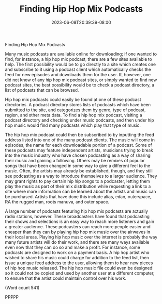 ﻿---
title: "Finding Hip Hop Mix Podcasts"
date: 2023-06-08T20:39:39-08:00
description: "Podcasting Tips for Web Success"
featured_image: "/images/Podcasting.jpg"
tags: ["Podcasting"]
---

Finding Hip Hop Mix Podcasts 

Many music podcasts are available online for
downloading; if one wanted to find, for instance, a hip
hop mix podcast, there are a few sites available to help.
The first possibility would be to go directly to a site
which creates one and subscribe to it using a podcast
client which automatically checks the feed for new
episodes and downloads them for the user. If, however,
one did not know of any hip hop mix podcast sites, or
simply wanted to find new podcast sites, the best
possibility would be to check a podcast directory, a list
of podcasts that can be browsed. 

Hip hop mix podcasts could easily be found at one of
these podcast directories. A podcast directory stores
lists of podcasts which have been submitted to the site,
and categorizes them by genre, type of podcast, region,
and other meta data. To find a hip hop mix podcast,
visiting a podcast directory and checking under music
podcasts, and then under hip hop music would find
many podcasts which play that type of music. 

The hip hop mix podcast could then be subscribed to by
inputting the feed address listed into one of the many
podcast clients. The music will come in episodes, the
name for each downloadable portion of a podcast. Some
of these podcasts may feature independent artists,
musicians trying to break into the music industry who
have chosen podcasting as a way of sharing their music
and gaining a following. Others may be remixes of
popular songs that have been changed in some way to
give a different feel to the music. Often, the artists may
already be established, though, and they still see
podcasting as a way to introduce themselves to a larger
audience. They may grant rights to pay certain hip hip
songs to a podcaster, letting them play the music as part
of their mix distribution while requesting a link to a site
where more information can be learned about the artists
and music can be purchased. Artists that have done this
include alias, edan, outerspace, RA the rugged man,
roots manuva, and outer space.

A large number of podcasts featuring hip hop mix
podcasts are actually radio stations, however. These
broadcasters have found that podcasting their shows
and selections is an easy way to reach more listeners
and gain a greater audience. These podcasters can reach
more people easier and cheaper than they can by
playing hip hop mix music over the airwaves in their
local areas. Playing hip hop music over the internet is
probably the way many future artists will do their work,
and there are many ways available even now that they
can do so and make a profit. For instance, some
podcasts are designed to work on a payment basis. A
hip hop artist who wished to share his music could
charge for addition to the feed list, then issue a unique
feed address to the user, allowing them to hear new
pieces of hip hop music released. The hip hop music
file could even be designed so it could not be copied
and used by another user at a different computer, to
ensure that the artist could maintain control over his
work.     

(Word count 541)


PPPPP
